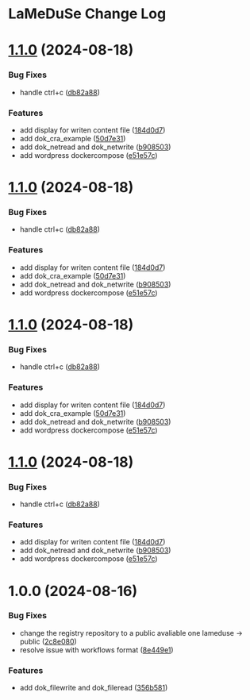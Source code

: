 # LaMeDuSe Change Log

# [1.1.0](https://github.com/LaMeDuSe/lameduse-ressources/compare/v1.0.0...v1.1.0) (2024-08-18)


### Bug Fixes

* handle ctrl+c ([db82a88](https://github.com/LaMeDuSe/lameduse-ressources/commit/db82a8815cf96f40619b8fadae4705a8e0c7ad77))


### Features

* add display for writen content file ([184d0d7](https://github.com/LaMeDuSe/lameduse-ressources/commit/184d0d723e0e5a9af1ede43b2bdf5353492baa1b))
* add dok_cra_example ([50d7e31](https://github.com/LaMeDuSe/lameduse-ressources/commit/50d7e31cc5c7fdabbbcf7717f0001f4d1d0b952c))
* add dok_netread and dok_netwrite ([b908503](https://github.com/LaMeDuSe/lameduse-ressources/commit/b908503e349b57d1609f7a13d2643804cc3b0de5))
* add wordpress dockercompose ([e51e57c](https://github.com/LaMeDuSe/lameduse-ressources/commit/e51e57c6075d776e711497d0c67b99015e3dde9c))

# [1.1.0](https://github.com/LaMeDuSe/lameduse-ressources/compare/v1.0.0...v1.1.0) (2024-08-18)


### Bug Fixes

* handle ctrl+c ([db82a88](https://github.com/LaMeDuSe/lameduse-ressources/commit/db82a8815cf96f40619b8fadae4705a8e0c7ad77))


### Features

* add display for writen content file ([184d0d7](https://github.com/LaMeDuSe/lameduse-ressources/commit/184d0d723e0e5a9af1ede43b2bdf5353492baa1b))
* add dok_cra_example ([50d7e31](https://github.com/LaMeDuSe/lameduse-ressources/commit/50d7e31cc5c7fdabbbcf7717f0001f4d1d0b952c))
* add dok_netread and dok_netwrite ([b908503](https://github.com/LaMeDuSe/lameduse-ressources/commit/b908503e349b57d1609f7a13d2643804cc3b0de5))
* add wordpress dockercompose ([e51e57c](https://github.com/LaMeDuSe/lameduse-ressources/commit/e51e57c6075d776e711497d0c67b99015e3dde9c))

# [1.1.0](https://github.com/LaMeDuSe/lameduse-ressources/compare/v1.0.0...v1.1.0) (2024-08-18)


### Bug Fixes

* handle ctrl+c ([db82a88](https://github.com/LaMeDuSe/lameduse-ressources/commit/db82a8815cf96f40619b8fadae4705a8e0c7ad77))


### Features

* add display for writen content file ([184d0d7](https://github.com/LaMeDuSe/lameduse-ressources/commit/184d0d723e0e5a9af1ede43b2bdf5353492baa1b))
* add dok_cra_example ([50d7e31](https://github.com/LaMeDuSe/lameduse-ressources/commit/50d7e31cc5c7fdabbbcf7717f0001f4d1d0b952c))
* add dok_netread and dok_netwrite ([b908503](https://github.com/LaMeDuSe/lameduse-ressources/commit/b908503e349b57d1609f7a13d2643804cc3b0de5))
* add wordpress dockercompose ([e51e57c](https://github.com/LaMeDuSe/lameduse-ressources/commit/e51e57c6075d776e711497d0c67b99015e3dde9c))

# [1.1.0](https://github.com/LaMeDuSe/lameduse-ressources/compare/v1.0.0...v1.1.0) (2024-08-18)


### Bug Fixes

* handle ctrl+c ([db82a88](https://github.com/LaMeDuSe/lameduse-ressources/commit/db82a8815cf96f40619b8fadae4705a8e0c7ad77))


### Features

* add display for writen content file ([184d0d7](https://github.com/LaMeDuSe/lameduse-ressources/commit/184d0d723e0e5a9af1ede43b2bdf5353492baa1b))
* add dok_netread and dok_netwrite ([b908503](https://github.com/LaMeDuSe/lameduse-ressources/commit/b908503e349b57d1609f7a13d2643804cc3b0de5))
* add wordpress dockercompose ([e51e57c](https://github.com/LaMeDuSe/lameduse-ressources/commit/e51e57c6075d776e711497d0c67b99015e3dde9c))

# 1.0.0 (2024-08-16)


### Bug Fixes

* change the registry repository to a public avaliable one lameduse -> public ([2c8e080](https://github.com/LaMeDuSe/lameduse-ressources/commit/2c8e080bf536ce32a2a6895e7d669970f2b02ce9))
* resolve issue with workflows format ([8e449e1](https://github.com/LaMeDuSe/lameduse-ressources/commit/8e449e1aef74582b6dc69d0da3f615bc04ddc8c8))


### Features

* add dok_filewrite and dok_fileread ([356b581](https://github.com/LaMeDuSe/lameduse-ressources/commit/356b581b467267e1eee3704f20b7956a1a47c633))
